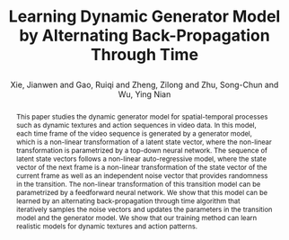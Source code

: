 ---
layout: pub
type: article
key: dyngen
title: >
    Learning Dynamic Generator Model by Alternating Back-Propagation Through Time
author: Xie, Jianwen and Gao, Ruiqi and Zheng, Zilong and Zhu, Song-Chun and Wu, Ying Nian
website: http://www.stat.ucla.edu/~jxie/DynamicGenerator/DynamicGenerator.html
pdf: https://arxiv.org/pdf/1812.10587.pdf
abbr: AAAI'19
award: Spotlight
img: DynamicGenerator/dynamic_generator.gif
code: https://github.com/jianwen-xie/Dynamic_generator
journal: The Thirty-Third AAAI Conference on Artificial Intelligence (AAAI)
year: 2019
abstract: >
    This paper studies the dynamic generator model for spatial-temporal processes such as dynamic textures and action sequences in video data. In this model, each time frame of the video sequence is generated by a generator model, which is a non-linear transformation of a latent state vector, where the non-linear transformation is parametrized by a top-down neural network. The sequence of latent state vectors follows a non-linear auto-regressive model, where the state vector of the next frame is a non-linear transformation of the state vector of the current frame as well as an independent noise vector that provides randomness in the transition. The non-linear transformation of this transition model can be parametrized by a feedforward neural network. We show that this model can be learned by an alternating back-propagation through time algorithm that iteratively samples the noise vectors and updates the parameters in the transition model and the generator model. We show that our training method can learn realistic models for dynamic textures and action patterns.
bibtex: >
    @article{xie2019DG,
        title = {Learning Dynamic Generator Model by Alternating Back-Propagation Through Time},
        author = {Xie, Jianwen and Gao, Ruiqi and Zheng, Zilong and Zhu, Song-Chun and Wu, Ying Nian},
        journal={The Thirty-Third AAAI Conference on Artificial Intelligence (AAAI)},
        year = {2019}
    }    
---